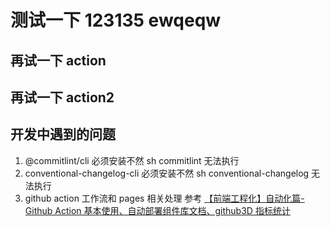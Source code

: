 # 测试一下 123135 ewqeqw

## 再试一下 action

## 再试一下 action2

## 开发中遇到的问题

1. @commitlint/cli 必须安装不然 sh commitlint 无法执行
2. conventional-changelog-cli 必须安装不然 sh conventional-changelog 无法执行
3. github action 工作流和 pages 相关处理 参考 [【前端工程化】自动化篇-Github Action 基本使用、自动部署组件库文档、github3D 指标统计](https://juejin.cn/post/7356815857078157331?searchId=20250114000759B69C3611EFE295264B28#heading-41)

